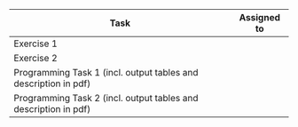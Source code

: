 | Task                                                                     | Assigned to |
|--------------------------------------------------------------------------|-------------|
| Exercise 1                                                               |             |
| Exercise 2                                                               |             |
| Programming Task 1 (incl. output tables and description in pdf)          |             |
| Programming Task 2 (incl. output tables and description in pdf)          |             |
